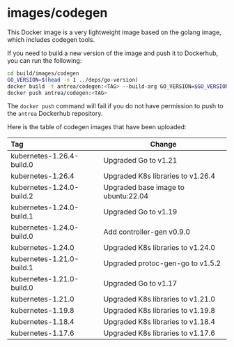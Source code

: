 # images/codegen

This Docker image is a very lightweight image based on the golang image, which
includes codegen tools.

If you need to build a new version of the image and push it to Dockerhub, you
can run the following:

```bash
cd build/images/codegen
GO_VERSION=$(head -n 1 ../deps/go-version)
docker build -t antrea/codegen:<TAG> --build-arg GO_VERSION=$GO_VERSION .
docker push antrea/codegen:<TAG>
```

The `docker push` command will fail if you do not have permission to push to the
`antrea` Dockerhub repository.

Here is the table of codegen images that have been uploaded:

| Tag                            | Change                                  |
| :----------------------------- | --------------------------------------- |
| kubernetes-1.26.4-build.0      | Upgraded Go to v1.21                    |
| kubernetes-1.26.4              | Upgraded K8s libraries to v1.26.4       |
| kubernetes-1.24.0-build.2      | Upgraded base image to ubuntu:22.04     |
| kubernetes-1.24.0-build.1      | Upgraded Go to v1.19                    |
| kubernetes-1.24.0-build.0      | Add controller-gen v0.9.0               |
| kubernetes-1.24.0              | Upgraded K8s libraries to v1.24.0       |
| kubernetes-1.21.0-build.1      | Upgraded protoc-gen-go to v1.5.2        |
| kubernetes-1.21.0-build.0      | Upgraded Go to v1.17                    |
| kubernetes-1.21.0              | Upgraded K8s libraries to v1.21.0       |
| kubernetes-1.19.8              | Upgraded K8s libraries to v1.19.8       |
| kubernetes-1.18.4              | Upgraded K8s libraries to v1.18.4       |
| kubernetes-1.17.6              | Upgraded K8s libraries to v1.17.6       |
